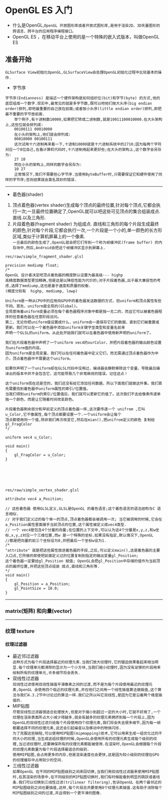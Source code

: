 # OpenGL ES 入门
* 什么是OpenGL,`OpenGL 开放图形库或者开放式图形库,是用于渲染2D、3D矢量图形的跨语言、跨平台的应用程序编程接口。`
* OpenGL ES ，在移动平台上使用的是一个特殊的嵌入式版本，叫做OpenGL ES
## 准备开始
`GLSurface View初始化OpenGL,GLSurfaceView会处理OpenGL初始化过程中比较基本的操作.`
* 字节序
```
字节序(Endianness) 是描述一个硬件架构是如何组织位(bit)和字节(byte) 的方式,他的
底层组成一个数字.现实中,最常见的就是多字节数,既可以吧他们按大头序(big endian order)排列,即吧最重要的自己放在前面;或者按小头序(little endian order)排列,即把最不重要的字节放前面.
	举个例子,有十进制数10000,如果把它转成二进制数,就是10011100010000.在大头架构上,这些位就会排列成:
	00100111 00010000
	在小头的架构上,他们就会排列成:
	00010000 00100111
	这次试用十六进制再来看一下,十进制10000就是十六进制系统中的2710;因为每两个字符对应一个8位自己,在看计算机代码时,十六进制用起来更好些;在大头的架构上,这个数字会另存为:
	27 10
	而在小头的架构上,同样的数字会另存为:
	10 27
	正常情况下,我们不需要担心字节序.当使用ByteBuffer时,只需要保证它和硬件使用了同样的字节序;否则结果就会莫名其妙的错误.
```
---
* 着色器(shader)
1. 顶点着色器(vertex shader)生成每个顶点的最终位置,针对每个顶点,它都会执行一次;一旦最终位置确定了,OpenGL就可以吧这些可见顶点的集合组装成点.直线.以及三角形.
2. 片段着色器(fragment shader) 为组成点. 直线和三角形的每个片段生成最终的颜色,针对每个片段,它都会执行一次,一个片段是一个小的,单一颜色的长方形区域,类似于计算机屏幕上的一个像素.  
`一旦最后的颜色生成了,OpenGL就会把它们写到一个称为帧缓冲区(frame buffer) 的内存块中,然后,Android会把这个帧缓冲区显示到屏幕上.`

```
res/raw/simple_fragment_shader.glsl

precision mediump float;
/*
OpenGL 设计者决定吧顶点着色器的精度默认设置为最高级--- highp
高精度数据类型更加精确,但是这是以降低性能为代价的;对于片段着色器,出于最大兼容性的考虑,选择了mediump,这也是基于速度和质量的权衡.
(精度分别有  highp, mediump, lowp)

Uniform是一种从CPU中的应用向GPU中的着色器发送数据的方式，但uniform和顶点属性有些不同。首先，uniform是全局的(Global)。
全局意味着uniform变量必须在每个着色器程序对象中都是独一无二的，而且它可以被着色器程序的任意着色器在任意阶段访问。
第二，无论你把uniform值设置成什么，uniform会一直保存它们的数据，直到它们被重置或更新。我们可以在一个着色器中添加uniform关键字至类型和变量名前来
声明一个GLSL的uniform。从此处开始我们就可以在着色器中使用新声明的uniform了。

我们在片段着色器中声明了一个uniform vec4的ourColor，并把片段着色器的输出颜色设置为uniform值的内容。
因为uniform是全局变量，我们可以在任何着色器中定义它们，而无需通过顶点着色器作为中介。顶点着色器中不需要这个uniform。

如果你声明了一个uniform却在GLSL代码中没用过，编译器会静默移除这个变量，导致最后编译出的版本中并不会包含它，这可能导致几个非常麻烦的错误，记住这点！

这个uniform现在还是空的，我们还没有给它添加任何数据，所以下面我们就做这件事。我们首先需要找到着色器中uniform属性的索引/位置值。
当我们得到uniform的索引/位置值后，我们就可以更新它的值了。这次我们不去给像素传递单独一个颜色，而是让它随着时间改变颜色。

片段着色器剩余部分和早前定义的顶点着色器一样,这次要传递一个 unifrom ,它叫u_Color,它不像属性,每个顶点都要设置一个.一个uniform会让每个
顶点都使用同一个值,除非我们再次改变它,然后在mian(),把unifrom定义的颜色 复制给 gl_FragColor
*/

uniform vec4 u_Color;

void main()
{
    gl_FragColor = u_Color;
}






res/raw/simple_vertex_shader.glsl

attribute vec4 a_Position;

// 这些着色器 使用GLSL定义,GLSL是OpenGL 的着色语言;这个着色语言的语法结构与C 语言相似.
// 对于我们定义过的每个单一的顶点,顶点着色器都会被调用一次; 当它被调用的时候,它会在a_Position属性里面接手当前顶点的位置,这个属性被定义成vec4类型.
// 一个 vec4是包含4个分量的向量;在位置的上下文中,可以认为这4个分量是x,y,z,和w坐标,x,y,z对应一个三维位置,而w 是一个特殊的坐标.如果没有指定,默认情况下,OpenGL
//都是把向量的前三个坐标设为0,并把最后一个坐标w设为1.
/*
"attribute" 就是把这些属性放进着色器的手段,之后,可以定义main(),这是着色器的主要入口点,它所做的即使把前面定义过的位置复制到指定的输出变量gl_Position;
这个着色器一定要给gl_Position 赋值; OpenGL会把gl_Position中存储的值作为当前顶点的最终位置,并把这些顶点组装 成点,直线和三角形等.
*/
void main()
{
    gl_Position = a_Position;
    gl_PointSize = 10.0;
}
```
---
### matrix(矩阵) 和向量(vector)  

---

### 纹理 texture
#### 纹理过滤器
* 最近邻过滤器  
`这种方式为每个片段选择最近的纹理元素.当我们放大纹理时,它的锯齿效果看起来相当明显.每个纹理单元都清除的显示为一个小方块,当我们缩小纹理时,因为没有足够的片段用来绘制所有的纹理单元,许多细节将会丢失.`
* 双线性过滤器  
`双线性过滤使用双线性插值平滑像素之间的过渡,而不是为每个片段使用最近的纹理元素,OpenGL 会使用四个临近的纹理元素,并在他们之间用一个线性插值算法做插值,这个算法与我们4.3.2节中讨论过的算法一样.我们之所以叫它双线性,是因为它是沿着两个维度插值的.`  
* MIP贴图  
`尽管双线性过滤器很适合处理放大,但是对于缩小到超过一定的大小时,它就不好用了,一个纹理在渲染表面所占大小减少得越多,就会有越多的纹理元素拥挤到每一个片段上,因为OpenGL的双线性过滤只给每个片段使用四个纹理元素,我们将会失去很多细节,因为每一帧都要选择不同的纹理元素,这还会引起噪音以及移动中的物体闪烁.`  
`为了克服这些缺陷,可以使用MIP贴图(mipmapping)技术,它可以用来生成一组优化过的不同大小的纹理,当生成这组纹理的时候,OpenGL会使用所有的纹理元素生成每个级别的纹理,当过滤纹理时,还要确保所有的纹理元素都能被使用.在渲染时,OpenGL会根据每个片段的纹理元素数量为每个片段选择最适合的级别.`  
`使用MIP贴图,会占用更多的内存,但是渲染速度也会更快,这是因为较小级别的纹理在GPU的纹理缓存中占用较少的空间.`
* 三线性过滤器  
`如果OpenGL 在不同的MIP贴图级别之间来回切换,当我们用双线性过滤器来使用MIP贴图时,在其渲染的场景中,在不同级别的MIP贴图切换时,我们有时候能看到明显的跳跃或者线条.我们可以切换到三线性过滤(trilinear filtering),告诉OpenGL 在两个最邻近的MIP贴图级别之间也要插值,这样,每个片段总共要使用8个纹理元素插值.这有助于消除每个MIP贴图级别之间的过渡,并且得到一个更平滑的图像.`